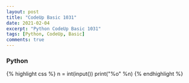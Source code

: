 ```yaml
---
layout: post
title: "CodeUp Basic 1031"
date: 2021-02-04
excerpt: "Python CodeUp Basic 1031"
tags: [Python, CodeUp, Basic]
comments: true
---
```


### Python
{% highlight css %}
n = int(input())
print("%o" %n)
{% endhighlight %}
